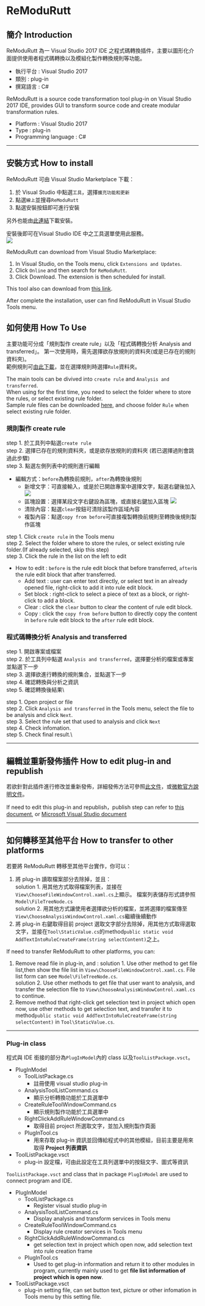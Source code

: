 # ReModuRutt

## 簡介 Introduction
ReModuRutt 為一 Visual Studio 2017 IDE 之程式碼轉換插件，主要以圖形化介面提供使用者程式碼轉換以及模組化製作轉換規則等功能。
- 執行平台 : Visual Studio 2017 
- 類別 : plug-in
- 撰寫語言 : C# 

ReModuRutt is a source code transformation tool plug-in on Visual Studio 2017 IDE, provides GUI to transform source code and create modular transformation rules. 
- Platform : Visual Studio 2017
- Type : plug-in
- Programming language : C#

---
## 安裝方式 How to install
ReModuRutt 可由 Visual Studio Marketplace 下載：
1. 於 Visual Studio 中點選`工具`，選擇`擴充功能和更新`
2. 點選`線上`並搜尋`ReModuRutt`
3. 點選安裝按鈕即可進行安裝

另外也能由[此連結](https://marketplace.visualstudio.com/items?itemName=ncupslab.ReModuRutt)下載安裝。

安裝後即可在Visual Studio IDE 中之工具選單使用此服務。\
![](https://i.imgur.com/FixSRoQ.png)

ReModuRutt can download from Visual Studio Marketplace:
1. In Visual Studio, on the Tools menu, click `Extensions and Updates`.
2. Click `Online` and then search for `ReModuRutt`.
3. Click Download. The extension is then scheduled for install.

This tool also can download from [this link](https://marketplace.visualstudio.com/items?itemName=ncupslab.ReModuRutt).

After complete the installation, user can find ReModuRutt in Visual Studio Tools menu.


## 如何使用 How To Use

主要功能可分成「規則製作 create rule」以及「程式碼轉換分析 Analysis and transferred」。
第一次使用時，需先選擇欲存放規則的資料夾(或是已存在的規則資料夾)。\
範例規則可[由此下載](https://github.com/ncu-psl/ReModuRutt/tree/master/AnalysisExtension/example)，並在選擇規則時選擇`Rule`資料夾。

The main tools can be divived into `create rule` and `Analysis and transferred`.\
When using for the first time, you need to select the folder where to store the rules, or select existing rule folder.\
Sample rule files can be downloaded [here](https://github.com/ncu-psl/ReModuRutt/tree/master/AnalysisExtension/example), and choose folder `Rule` when select existing rule folder.


### 規則製作 create rule
step 1. 於工具列中點選`create rule`\
step 2. 選擇已存在的規則資料夾，或是欲存放規則的資料夾 (若已選擇過則會跳過此步驟)\
step 3. 點選左側列表中的規則進行編輯
- 編輯方式：`before`為轉換前規則，`after`為轉換後規則
    - 新增文字：可直接輸入，或是於已開啟專案中選擇文字，點選右鍵後加入
    ![](https://i.imgur.com/bh7Fx9m.png)
    - 區塊設置：選擇某段文字右鍵設為區塊，或直接右鍵加入區塊
    ![](https://i.imgur.com/74HfXbj.png)
    - 清除內容：點選`clear`按鈕可清除該製作區域內容
    - 複製內容：點選`copy from before`可直接複製轉換前規則至轉換後規則製作區塊    

step 1. Click `create rule` in the Tools menu \
step 2. Select the folder where to store the rules, or select existing rule folder.(If  already selected, skip this step)\
step 3. Click the rule in the list on the left to edit
- How to edit : `before` is the rule edit block that before transferred, `after`is the rule edit block that after transferred.
    - Add text : user can enter text directly, or select text in an already opened file, right-click to add it into rule edit block.
    - Set block : right-click to select a piece of text as a block, or right-click to add a block.
    - Clear : click the `clear` button to clear the content of rule edit block.
    - Copy : click the `copy from before` button to directly copy the content in `before` rule edit block to the `after` rule edit block. 

### 程式碼轉換分析 Analysis and transferred
step 1. 開啟專案或檔案\
step 2. 於工具列中點選 `Analysis and transferred`，選擇要分析的檔案或專案並點選下一步\
step 3. 選擇欲進行轉換的規則集合，並點選下一步\
step 4. 確認轉換與分析之資訊\
step 5. 確認轉換後結果\

step 1. Open project or file\
step 2. Click `Analysis and transferred` in the Tools menu, select the file to be analysis and click `Next`.\
step 3. Select the rule set that used to analysis and click `Next`\
step 4. Check infomation.\
step 5. Check final result.\

---

## 編輯並重新發佈插件 How to edit plug-in and republish
若欲針對此插件進行修改並重新發佈，詳細發佈方法可參照[此文件](https://github.com/ncu-psl/wiki/blob/master/Deployment/Visual%20Studio%20Marcketplace%20plug-in%20publish%20direction.md)，或[微軟官方說明文件](https://docs.microsoft.com/en-us/visualstudio/extensibility/walkthrough-publishing-a-visual-studio-extension?view=vs-2019)。

If need to edit this plug-in and republish，publish step can refer to [this document](https://github.com/ncu-psl/wiki/blob/master/Deployment/Visual%20Studio%20Marcketplace%20plug-in%20publish%20direction.md), or [Microsoft Visual Studio  document](https://docs.microsoft.com/en-us/visualstudio/extensibility/walkthrough-publishing-a-visual-studio-extension?view=vs-2019)

---

## 如何轉移至其他平台 How to transfer to other platforms

若要將 ReModuRutt 轉移至其他平台實作，你可以：

1. 將 plug-in 讀取檔案部分去除掉，並且：\
    solution 1. 用其他方式取得檔案列表，並接在`View\ChooseFileWindowControl.xaml.cs`上顯示。
            檔案列表儲存形式請參照`Model\FileTreeNode.cs`            
    solution 2. 用其他方式讓使用者選擇欲分析的檔案，並將選擇的檔案傳至`View\ChooseAnalysisWindowControl.xaml.cs`繼續後續動作    
2. 將 plug-in 右鍵取得目前 project 選取文字部分去除掉，用其他方式取得選取文字，並接在`Tool\StaticValue.cs`的method`public static void AddTextIntoRuleCreateFrame(string selectContent)`之上。

If need to transfer ReModuRutt to other platforms, you can:
1. Remove read file in plug-in, and :
    solution 1. Use other method to get file list,then show the file list in `View\ChooseFileWindowControl.xaml.cs`.
            File list form can see `Model\FileTreeNode.cs`.            
    solution 2. Use other methods to get file that user want to analysis, and transfer the selection file to `View\ChooseAnalysisWindowControl.xaml.cs` to continue. 
2. Remove method that right-click get selection text in project which open now, use other methods to get selection text, and transfer it to method`public static void AddTextIntoRuleCreateFrame(string selectContent)` in `Tool\StaticValue.cs`.
---
### Plug-in class
程式與 IDE 銜接的部分為`PlugInModel`內的 class 以及`ToolListPackage.vsct`。
- PlugInModel
    - ToolListPackage.cs
        - 註冊使用 visual studio plug-in
    - AnalysisToolListCommand.cs
        - 顯示分析轉換功能於工具選單中
    - CreateRuleToolWindowCommand.cs
        - 顯示規則製作功能於工具選單中
    - RightClickAddRuleWindowCommand.cs
        - 取得目前 project 所選取文字，並加入規則製作頁面
    - PlugInTool.cs
        - 用來存取 plug-in 資訊並回傳給程式中的其他模組，目前主要是用來取得 **Project 列表資訊**
- ToolListPackage.vsct
    - plug-in 設定檔，可由此設定在工具列選單中的按鈕文字、圖式等資訊

`ToolListPackage.vsct` and class that in package `PlugInModel` are used to connect program and IDE.
- PlugInModel
    - ToolListPackage.cs
        - Register visual studio plug-in
    - AnalysisToolListCommand.cs
        - Display analysis and transform services in Tools menu
    - CreateRuleToolWindowCommand.cs
        - Display rule creator services in Tools menu
    - RightClickAddRuleWindowCommand.cs
        - get selection text in project which open now, add selection text into rule creation frame
    - PlugInTool.cs
        - Used to get plug-in information and return it to other modules in program, currently mainly used to get **file list  information of project which is open now**. 
- ToolListPackage.vsct
    - plug-in setting file, can set button text, picture or other infomation in Tools menu by this setting file.
